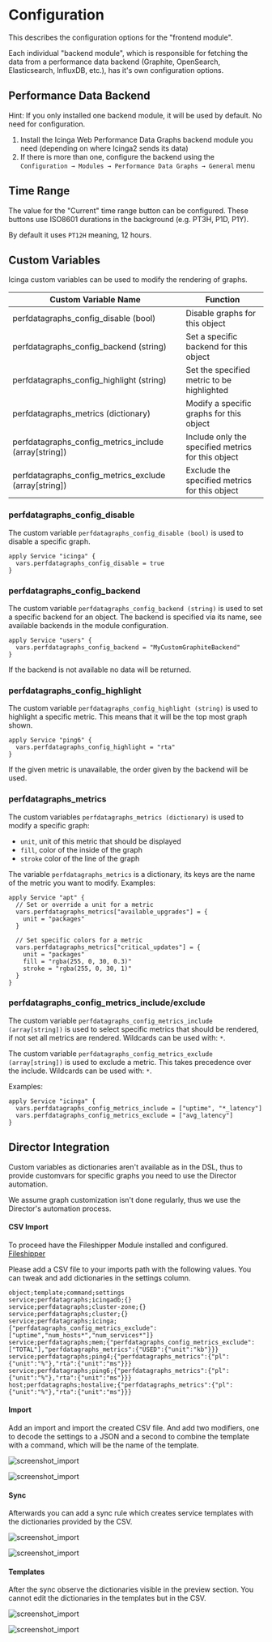 # Configuration

This describes the configuration options for the "frontend module".

Each individual "backend module", which is responsible for fetching the data from a performance data backend (Graphite, OpenSearch, Elasticsearch, InfluxDB, etc.), has it's own configuration options.

## Performance Data Backend

Hint: If you only installed one backend module, it will be used by default. No need for configuration.

1. Install the Icinga Web Performance Data Graphs backend module you need (depending on where Icinga2 sends its data)
2. If there is more than one, configure the backend using the `Configuration → Modules → Performance Data Graphs → General` menu

## Time Range

The value for the "Current" time range button can be configured.
These buttons use ISO8601 durations in the background (e.g. PT3H, P1D, P1Y).

By default it uses `PT12H` meaning, 12 hours.

## Custom Variables

Icinga custom variables can be used to modify the rendering of graphs.

| Custom Variable Name  | Function |
|---------|--------|
| perfdatagraphs_config_disable (bool) | Disable graphs for this object |
| perfdatagraphs_config_backend (string) | Set a specific backend for this object |
| perfdatagraphs_config_highlight (string) | Set the specified metric to be highlighted |
| perfdatagraphs_metrics (dictionary)  | Modify a specific graphs for this object |
| perfdatagraphs_config_metrics_include (array[string]) | Include only the specified metrics for this object |
| perfdatagraphs_config_metrics_exclude (array[string]) | Exclude the specified metrics for this object |

### perfdatagraphs_config_disable

The custom variable `perfdatagraphs_config_disable (bool)` is used to disable a specific graph.

```
apply Service "icinga" {
  vars.perfdatagraphs_config_disable = true
}
```

### perfdatagraphs_config_backend

The custom variable `perfdatagraphs_config_backend (string)` is used to set a specific backend for an object.
The backend is specified via its name, see available backends in the module configuration.

```
apply Service "users" {
  vars.perfdatagraphs_config_backend = "MyCustomGraphiteBackend"
}
```

If the backend is not available no data will be returned.

### perfdatagraphs_config_highlight

The custom variable `perfdatagraphs_config_highlight (string)` is used to highlight a specific metric.
This means that it will be the top most graph shown.

```
apply Service "ping6" {
  vars.perfdatagraphs_config_highlight = "rta"
}
```

If the given metric is unavailable, the order given by the backend will be used.

### perfdatagraphs_metrics

The custom variables `perfdatagraphs_metrics (dictionary)` is used to modify a specific graph:

- `unit`, unit of this metric that should be displayed
- `fill`, color of the inside of the graph
- `stroke` color of the line of the graph

The variable `perfdatagraphs_metrics` is a dictionary, its keys are the name of the metric
you want to modify. Examples:

```
apply Service "apt" {
  // Set or override a unit for a metric
  vars.perfdatagraphs_metrics["available_upgrades"] = {
    unit = "packages"
  }

  // Set specific colors for a metric
  vars.perfdatagraphs_metrics["critical_updates"] = {
    unit = "packages"
    fill = "rgba(255, 0, 30, 0.3)"
    stroke = "rgba(255, 0, 30, 1)"
  }
}
```

### perfdatagraphs_config_metrics_include/exclude

The custom variable `perfdatagraphs_config_metrics_include (array[string])` is used to select specific metrics that
should be rendered, if not set all metrics are rendered. Wildcards can be used with: `*`.

The custom variable `perfdatagraphs_config_metrics_exclude (array[string])` is used to exclude a metric.
This takes precedence over the include. Wildcards can be used with: `*`.

Examples:

```
apply Service "icinga" {
  vars.perfdatagraphs_config_metrics_include = ["uptime", "*_latency"]
  vars.perfdatagraphs_config_metrics_exclude = ["avg_latency"]
}
```

## Director Integration

Custom variables as dictionaries aren't available as in the DSL, thus to provide customvars for specific graphs you need to use the Director automation.

We assume graph customization isn't done regularly, thus we use the Director's automation process.

#### CSV Import

To proceed have the Fileshipper Module installed and configured. [Fileshipper](https://github.com/Icinga/icingaweb2-module-fileshipper)

Please add a CSV file to your imports path with the following values. You can tweak and add dictionaries in the settings column.

```
object;template;command;settings
service;perfdatagraphs;icingadb;{}
service;perfdatagraphs;cluster-zone;{}
service;perfdatagraphs;cluster;{}
service;perfdatagraphs;icinga;{"perfdatagraphs_config_metrics_exclude":["uptime","num_hosts*","num_services*"]}
service;perfdatagraphs;mem;{"perfdatagraphs_config_metrics_exclude":["TOTAL"],"perfdatagraphs_metrics":{"USED":{"unit":"kb"}}}
service;perfdatagraphs;ping4;{"perfdatagraphs_metrics":{"pl":{"unit":"%"},"rta":{"unit":"ms"}}}
service;perfdatagraphs;ping6;{"perfdatagraphs_metrics":{"pl":{"unit":"%"},"rta":{"unit":"ms"}}}
host;perfdatagraphs;hostalive;{"perfdatagraphs_metrics":{"pl":{"unit":"%"},"rta":{"unit":"ms"}}}
```

#### Import

Add an import and import the created CSV file. And add two modifiers, one to decode the settings to a JSON and a second to combine the template with a command, which will be the name of the template.

![screenshot_import](_images/screenshot_import_modifiers.png)

![screenshot_import](_images/screenshot_import_modifiers_combine.png)

#### Sync

Afterwards you can add a sync rule which creates service templates with the dictionaries provided by the CSV.

![screenshot_import](_images/screenshot_sync_settings.png)

![screenshot_import](_images/screenshot_sync_properties.png)

#### Templates

After the sync observe the dictionaries visible in the preview section. You cannot edit the dictionaries in the templates but in the CSV.

![screenshot_import](_images/screenshot_service1.png)

![screenshot_import](_images/screenshot_service2.png)
